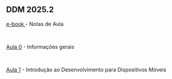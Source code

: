 ## DDM 2025.2

<p><a class="external-link" href="https://academicoifrnedu.sharepoint.com/:u:/s/DDM2024.1/EYZ_NaBnQhJPpFxFC27nn3cB61I0xeBszp_Gw7ssEd0GxQ?e=p0tTYd">e-book </a> - Notas de Aula</p>

<br>

<p><a class="external-link" href="https://academicoifrnedu.sharepoint.com/:u:/s/DDM2024.1/ERU72oGqSPNHiO7tU68eXZ4B7mRvIUGevjjnDq7p5O2Ntw?e=aUqgkl">Aula 0</a> - Informações gerais</p>

<br>

<p><a class="external-link" href="https://academicoifrnedu.sharepoint.com/:u:/s/DDM2024.1/EQD0vC2vW4pFt_ov6UezECgB7_PtGPjvJy8zme4rj946lA?e=gwUMim">Aula 1</a> - Introdução ao Desenvolvimento para Dispositivos Móveis</p>

<!--
# Link para as apresentações: <p><a class="external-link" href="https://meet.google.com/rvh-bwnw-ozf"> Apresentações </a></p>

<br>

Desenvolvimento Híbrido - Flutter 
<p><a class="external-link" href="https://academicoifrnedu.sharepoint.com/:u:/s/DDM2024.1/EdGfq5H1fGtIgHUIg_iqWIYBgFx3o9X0DLCaALh4zgkeuw?e=8sIL2C">Aula 1 </a> - Introdução</p>
<p><a class="external-link" href="https://academicoifrnedu.sharepoint.com/:u:/s/DDM2024.1/EXbB4lSe8C5EpxuZVJvRf-4BqSB-n3BzGpg7aCBR6X2n4A?e=ig7zwG">Aula 2 </a> - Dart </p>

<br>

Aula 3 - Interface Gráfica
<p><a class="external-link" href="https://academicoifrnedu.sharepoint.com/:u:/s/DDM2024.1/EaMjw86Q0txFi1mfEI2gUT8BA-YIxc5lKkaJTt1ARexWjg?e=Za0aGT">Aula 3.1 </a> - Widgets </p>
<p><a class="external-link" href="https://academicoifrnedu.sharepoint.com/:u:/s/DDM2024.1/ET8MQA1IUABOj6OGQHsIptUB52zpFgsIivHb2SR84EKO8Q?e=YFRgo8">Aula 3.2 </a> - Layout </p>
<p><a class="external-link" href="https://academicoifrnedu.sharepoint.com/:u:/s/DDM2024.1/Eb9DbbwIy9JEhAFGYRW422QB_xf0aA2-fpSPiVf_KaqO1A?e=dsiR9W">Aula 3.3 </a> - Eventos </p>
<p><a class="external-link" href="https://academicoifrnedu.sharepoint.com/:u:/s/DDM2024.1/EVolAswXAKBPlbvgfUI6Pj8BJZIDzukj0IfAF_B_dx0a3A?e=GW5hIl"> Aula 3.4 </a> - Navegação </p>
<p><a class="external-link" href="https://drive.google.com/file/d/1THByH-BoBg8hkEJF4SjNjrZpnY0pAxSK/view?usp=sharing">Aula 3.5 </a> - Desenvolvimento Hibrido - Android - Tarefa 1 (Interface Gráfica) </p>

<br>

Aula 4 - Estado
<p><a class="external-link" href="https://academicoifrnedu.sharepoint.com/:u:/s/DDM2024.1/Eb3nEyc4XIVOolOBo-1lkRQBDntKbtQaaF23lqFJBi1Vzg?e=h0AAXz">Aula 4.1 </a> - Estado </p>
<p><a class="external-link" href="https://academicoifrnedu.sharepoint.com/:u:/s/DDM2024.1/EUifCB9TskFDqDclNt-x8fMB2AKrpuHp9-rPgwXoxSaybg?e=q8JfsW">Aula 4.2 </a> - Programação Assíncrona </p>
<p><a class="external-link" href="https://academicoifrnedu.sharepoint.com/:u:/s/DDM2024.1/ESlvi1O3SlJFjPRxa5It_B4Bqql8ZXGzkw8tC6YLYPkcDA?e=iPJr8r">Aula 4.3 </a> - BLoC </p>
<p><a class="external-link" href="https://academicoifrnedu.sharepoint.com/:u:/s/DDM2024.1/ES-msvang7hDixNPeuKBrgsBNmARSrcaM5AXmif_gOcIog?e=wkjnEt">Aula 4.4 </a> - Tarefa 2 (Implementação UI) </p>

<br>

Aula 5 - Conectividade e Persistência
<p><a class="external-link" href="https://academicoifrnedu.sharepoint.com/:u:/s/DDM2024.1/EZ-DpYA2BhFFha5Jr0u03ocBhuSN6M7pIYtY2f2bt3osjQ?e=c6ugfp">Aula 5.1 </a> - Comunicação (HTTP) </p>
<p><a class="external-link" href="https://academicoifrnedu.sharepoint.com/:u:/s/DDM2024.1/EdnfJi2ipitGmxEWd5y9VM8Bcrey2BTC43XyUn2uMJutWQ?e=FSAjwO">Aula 5.2 </a> - Banco de Dados </p>
<p><a class="external-link" href="https://academicoifrnedu.sharepoint.com/:t:/s/DDM2024.1/Efx51Ts5729JuvGjLDqrThAB39ZXaujljY7Jqvd4W1CYzw?e=LCVJbS">Aula 5.3 </a> - Introdução, UI, Estado, HTTP e BD  (links das videoaulas) </p>
<p><a class="external-link" href="https://academicoifrnedu.sharepoint.com/:u:/s/DDM2024.1/ERZj51knrB1OoFY-gTnFKfUB8E3Q7sVOROlAes6l3pctZw?e=eJueqa">Aula 5.4 </a> - Tarefa 4 (API e BD - Nativo ou Híbrido) </p>












<br>














-->

<p><!--a class="external-link" href="https://academicoifrnedu.sharepoint.com/:u:/s/DDM2024.1/EU0ngo9AjGhJu_XEUPCcoWwBo_9ezhSCTLrWrnut63qJcw?e=Qqrcl1">Aula 6 </a> - Desenvolvimento Nativo - Android - Projeto (Seminario) </p-->


